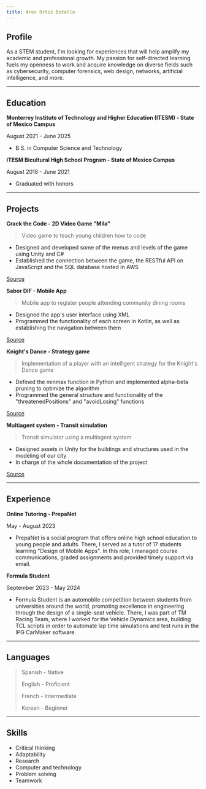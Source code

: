 ```yaml
---
title: Ares Ortiz Botello
---
```


## Profile

As a STEM student, I'm looking for experiences that will help amplify my academic and professional growth. My passion for self-directed learning fuels my openness to work and acquire knowledge on diverse fields such as cybersecurity, computer forensics, web design, networks, artificial intelligence, and more.

* * *

## Education
**Monterrey Institute of Technology and Higher Education (ITESM) - State of Mexico Campus**

August 2021 - June 2025
* B.S. in Computer Science and Technology

**ITESM Bicultural High School Program - State of Mexico Campus**

August 2018 - June 2021
* Graduated with honors

* * *

## Projects
**Crack the Code - 2D Video Game "Mila"**
> Video game to teach young children how to code

* Designed and developed some of the menus and levels of the game using Unity and C#
* Established the connection between the game, the RESTful API on JavaScript and the SQL database hosted in AWS
  
[Source](https://github.com/aresortiz/Mila-backend.git)

**Sabor DIF - Mobile App**
> Mobile app to register people attending community dining rooms

* Designed the app's user interface using XML
* Programmed the functionality of each screen in Kotlin, as well as establishing the navigation between them
  
[Source](https://github.com/aresortiz/SaborDIF.git)

**Knight's Dance - Strategy game**
> Implementation of a player with an intelligent strategy for the Knight's Dance game

* Defined the minmax function in Python and implemented alpha-beta pruning to optimize the algorithm 
* Programmed the general structure and functionality of the "threatenedPositions" and "avoidLosing" functions

[Source](https://github.com/aresortiz/CaballosBailarines.git)

**Multiagent system - Transit simulation**
> Transit simulator using a multiagent system

* Designed assets in Unity for the buildings and structures used in the modeling of our city
* In charge of the whole documentation of the project
  
[Source](https://github.com/aresortiz/trans-project.git)

* * *

## Experience
**Online Tutoring - PrepaNet**

May - August 2023
* PrepaNet is a social program that offers online high school education to young people and adults. There, I served as a tutor of 17 students learning "Design of Mobile Apps". In this role, I managed course communications, graded assignments and provided timely support via email.

**Formula Student**

September 2023 - May 2024
* Formula Student is an automobile competition between students from universities around the world, promoting excellence in engineering through the design of a single-seat vehicle. There, I was part of TM Racing Team, where I worked for the Vehicle Dynamics area, building TCL scripts in order to automate lap time simulations and test runs in the IPG CarMaker software.

* * *

## Languages

> Spanish - Native
>
> English - Proficient
>
> French - Intermediate
>
> Korean - Beginner

* * *

## Skills

*   Critical thinking
*   Adaptability
*   Research
*   Computer and technology
*   Problem solving
*   Teamwork
